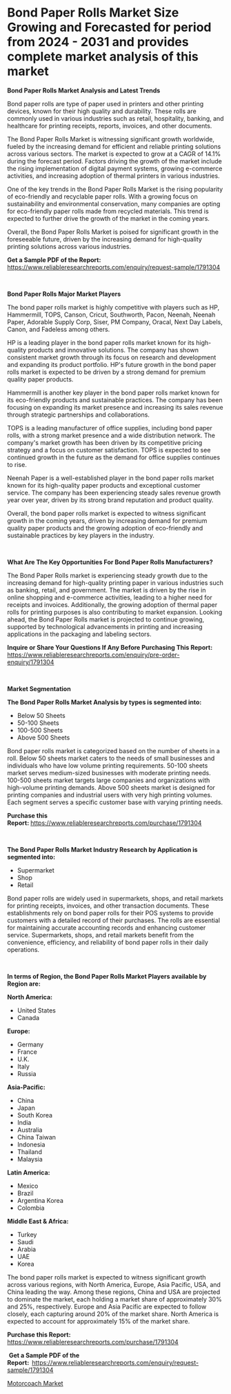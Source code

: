 <p><h1>Bond Paper Rolls Market Size Growing and Forecasted for period from 2024 - 2031 and provides complete market analysis of this market</h1></p><p><strong>Bond Paper Rolls Market Analysis and Latest Trends</strong></p>
<p><p>Bond paper rolls are type of paper used in printers and other printing devices, known for their high quality and durability. These rolls are commonly used in various industries such as retail, hospitality, banking, and healthcare for printing receipts, reports, invoices, and other documents.</p><p>The Bond Paper Rolls Market is witnessing significant growth worldwide, fueled by the increasing demand for efficient and reliable printing solutions across various sectors. The market is expected to grow at a CAGR of 14.1% during the forecast period. Factors driving the growth of the market include the rising implementation of digital payment systems, growing e-commerce activities, and increasing adoption of thermal printers in various industries.</p><p>One of the key trends in the Bond Paper Rolls Market is the rising popularity of eco-friendly and recyclable paper rolls. With a growing focus on sustainability and environmental conservation, many companies are opting for eco-friendly paper rolls made from recycled materials. This trend is expected to further drive the growth of the market in the coming years.</p><p>Overall, the Bond Paper Rolls Market is poised for significant growth in the foreseeable future, driven by the increasing demand for high-quality printing solutions across various industries.</p></p>
<p><strong>Get a Sample PDF of the Report:&nbsp;</strong> <a href="https://www.reliableresearchreports.com/enquiry/request-sample/1791304">https://www.reliableresearchreports.com/enquiry/request-sample/1791304</a></p>
<p>&nbsp;</p>
<p><strong>Bond Paper Rolls Major Market Players</strong></p>
<p><p>The bond paper rolls market is highly competitive with players such as HP, Hammermill, TOPS, Canson, Cricut, Southworth, Pacon, Neenah, Neenah Paper, Adorable Supply Corp, Siser, PM Company, Oracal, Next Day Labels, Canon, and Fadeless among others. </p><p>HP is a leading player in the bond paper rolls market known for its high-quality products and innovative solutions. The company has shown consistent market growth through its focus on research and development and expanding its product portfolio. HP's future growth in the bond paper rolls market is expected to be driven by a strong demand for premium quality paper products.</p><p>Hammermill is another key player in the bond paper rolls market known for its eco-friendly products and sustainable practices. The company has been focusing on expanding its market presence and increasing its sales revenue through strategic partnerships and collaborations.</p><p>TOPS is a leading manufacturer of office supplies, including bond paper rolls, with a strong market presence and a wide distribution network. The company's market growth has been driven by its competitive pricing strategy and a focus on customer satisfaction. TOPS is expected to see continued growth in the future as the demand for office supplies continues to rise.</p><p>Neenah Paper is a well-established player in the bond paper rolls market known for its high-quality paper products and exceptional customer service. The company has been experiencing steady sales revenue growth year over year, driven by its strong brand reputation and product quality.</p><p>Overall, the bond paper rolls market is expected to witness significant growth in the coming years, driven by increasing demand for premium quality paper products and the growing adoption of eco-friendly and sustainable practices by key players in the industry.</p></p>
<p>&nbsp;</p>
<p><strong>What Are The Key Opportunities For Bond Paper Rolls Manufacturers?</strong></p>
<p><p>The Bond Paper Rolls market is experiencing steady growth due to the increasing demand for high-quality printing paper in various industries such as banking, retail, and government. The market is driven by the rise in online shopping and e-commerce activities, leading to a higher need for receipts and invoices. Additionally, the growing adoption of thermal paper rolls for printing purposes is also contributing to market expansion. Looking ahead, the Bond Paper Rolls market is projected to continue growing, supported by technological advancements in printing and increasing applications in the packaging and labeling sectors.</p></p>
<p><strong>Inquire or Share Your Questions If Any Before Purchasing This Report:</strong> <a href="https://www.reliableresearchreports.com/enquiry/pre-order-enquiry/1791304">https://www.reliableresearchreports.com/enquiry/pre-order-enquiry/1791304</a></p>
<p>&nbsp;</p>
<p><strong>Market Segmentation</strong></p>
<p><strong>The Bond Paper Rolls Market Analysis by types is segmented into:</strong></p>
<p><ul><li>Below 50 Sheets</li><li>50-100 Sheets</li><li>100-500 Sheets</li><li>Above 500 Sheets</li></ul></p>
<p><p>Bond paper rolls market is categorized based on the number of sheets in a roll. Below 50 sheets market caters to the needs of small businesses and individuals who have low volume printing requirements. 50-100 sheets market serves medium-sized businesses with moderate printing needs. 100-500 sheets market targets large companies and organizations with high-volume printing demands. Above 500 sheets market is designed for printing companies and industrial users with very high printing volumes. Each segment serves a specific customer base with varying printing needs.</p></p>
<p><strong>Purchase this Report:&nbsp;</strong><a href="https://www.reliableresearchreports.com/purchase/1791304">https://www.reliableresearchreports.com/purchase/1791304</a></p>
<p>&nbsp;</p>
<p><strong>The Bond Paper Rolls Market Industry Research by Application is segmented into:</strong></p>
<p><ul><li>Supermarket</li><li>Shop</li><li>Retail</li></ul></p>
<p><p>Bond paper rolls are widely used in supermarkets, shops, and retail markets for printing receipts, invoices, and other transaction documents. These establishments rely on bond paper rolls for their POS systems to provide customers with a detailed record of their purchases. The rolls are essential for maintaining accurate accounting records and enhancing customer service. Supermarkets, shops, and retail markets benefit from the convenience, efficiency, and reliability of bond paper rolls in their daily operations.</p></p>
<p>&nbsp;</p>
<p><strong>In terms of Region, the Bond Paper Rolls Market Players available by Region are:</strong></p>
<p>
    <p> <strong> North America: </strong>
        <ul>
            <li>United States</li>
            <li>Canada</li>
        </ul>
        </p> 
    <p> <strong> Europe: </strong>
        <ul>
            <li>Germany</li>
            <li>France</li>
            <li>U.K.</li>
            <li>Italy</li>
            <li>Russia</li>
        </ul>
        </p> 
    <p> <strong> Asia-Pacific: </strong>
        <ul>
            <li>China</li>
            <li>Japan</li>
            <li>South Korea</li>
            <li>India</li>
            <li>Australia</li>
            <li>China Taiwan</li>
            <li>Indonesia</li>
            <li>Thailand</li>
            <li>Malaysia</li>
        </ul>
        </p> 
    <p> <strong> Latin America: </strong>
        <ul>
            <li>Mexico</li>
            <li>Brazil</li>
            <li>Argentina Korea</li>
            <li>Colombia</li>
        </ul>
        </p> 
    <p> <strong> Middle East & Africa: </strong>
        <ul>
            <li>Turkey</li>
            <li>Saudi</li>
            <li>Arabia</li>
            <li>UAE</li>
            <li>Korea</li>
        </ul>
    </p>
    </p>
<p><p>The bond paper rolls market is expected to witness significant growth across various regions, with North America, Europe, Asia Pacific, USA, and China leading the way. Among these regions, China and USA are projected to dominate the market, each holding a market share of approximately 30% and 25%, respectively. Europe and Asia Pacific are expected to follow closely, each capturing around 20% of the market share. North America is expected to account for approximately 15% of the market share.</p></p>
<p><strong>Purchase this Report: </strong><a href="https://www.reliableresearchreports.com/purchase/1791304">https://www.reliableresearchreports.com/purchase/1791304</a></p>
<p>&nbsp;<strong>Get a Sample PDF of the Report:&nbsp;&nbsp;</strong><a href="https://www.reliableresearchreports.com/enquiry/request-sample/1791304">https://www.reliableresearchreports.com/enquiry/request-sample/1791304</a></p>
<p><strong></strong></p>
<p><p><a href="https://frill-swim-3cd.notion.site/Motorcoach-Market-Size-and-Examines-its-Market-Scope-with-a-Primary-Focus-on-Growth-Opportunities--3ba083d2a0d4490c821ad7a97a8dbcc1">Motorcoach Market</a></p></p>
